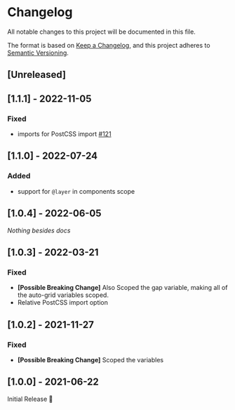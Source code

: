 # Changelog
All notable changes to this project will be documented in this file.

The format is based on [Keep a Changelog](https://keepachangelog.com/en/1.0.0/),
and this project adheres to [Semantic Versioning](https://semver.org/spec/v2.0.0.html).

## [Unreleased]

## [1.1.1] - 2022-11-05
### Fixed
- imports for PostCSS import [#121](https://github.com/fylgja/fylgja/issues/121)

## [1.1.0] - 2022-07-24
### Added
- support for `@layer` in components scope

## [1.0.4] - 2022-06-05
_Nothing besides docs_

## [1.0.3] - 2022-03-21
### Fixed
- **[Possible Breaking Change]** Also Scoped the gap variable,
  making all of the auto-grid variables scoped.
- Relative PostCSS import option

## [1.0.2] - 2021-11-27
### Fixed
- **[Possible Breaking Change]** Scoped the variables

## [1.0.0] - 2021-06-22
Initial Release 🎉
